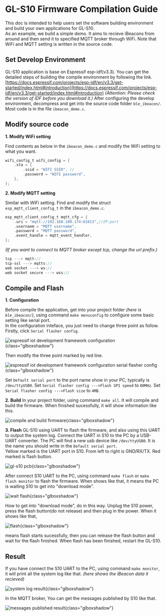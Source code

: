 # GL-S10 Firmware Compilation Guide

This doc is intended to help users set the software building environment and build your own applications for GL-S10.   
As an example, we build a simple demo. It 
aims to recieve iBeacons from around and then send it to specified MQTT broker through WiFi. Note that WiFi and MQTT setting is written in the source code.

## Set Develop Environment
GL-S10 application is base on Espressif esp-idf(v3.3). You can get the detailed steps of building the compile environment by following the link. [https://docs.espressif.com/projects/esp-idf/en/v3.3/get-started/index.html#introduction](https://docs.espressif.com/projects/esp-idf/en/v3.3/get-started/index.html#introduction) *(Attention: Please check the version of IDF before you download it.)*
After configuring the develop environment, decompress and get into the source code folder `ble_ibeacon/`. Most code is in the file `ibeacon_demo.c`.

## Modify source code

**1. Modify WiFi setting**

Find contents as below in the `ibeacon_demo.c` and modify the WiFi setting to what you want.

```c
wifi_config_t wifi_config = {
	.sta = {
		.ssid = "WIFI SSID", //
		.password = "WIFI password",
	},
};
```

**2. Modify MQTT setting**

Similar with WiFi setting. Find and modify the struct `esp_mqtt_client_config_t` in the `ibeacon_demo.c`.

```c
esp_mqtt_client_config_t mqtt_cfg = {
	.uri = "mqtt://192.168.100.174:61613",//IP:port
	.usernaem = "MQTT username",
	.password = "MQTT password",
	.event_handle = mqtt_event_handler,
};
```

*(If you want to connect to MQTT broker except tcp, change the url prefix.)*

```c
tcp ---> mqtt://
tcp-ssl ---> mqtts://
web socket ---> ws://
web socket secure ---> wss://
```

## Compile and Flash

**1. Configuration**

Before compile the application, get into your project folder *(here is `ble_ibeacon/`)*, using command `make menuconfig` to configure some basic setting like serial port.  
In the configuration inteface, you just need to change three point as follow.  
Firstly, click `Serial flasher config`.

![espressif iot development framework configuration](https://static.gl-inet.com/docs/en/3/setup/gl-s10/espressif_iot_development_framework_configuration.jpg){class="glboxshadow"}

Then modify the three point marked by red line.

![espressif iot development framework configuration serial flasher config](https://static.gl-inet.com/docs/en/3/setup/gl-s10/espressif_iot_development_framework_configuration_serial_flasher_config.jpg){class="glboxshadow"}

Set `Default serial port` to the port name show in your PC, typically is `/dev/ttyUSB0`.
Set `Serial flasher config --->Flash SPI speed` to `80MHz`.
Set `Serial flasher config --->Flash size` to `4MB`.

**2. Build**
In your project folder, using command `make all`. It will compile and build the firmware. When finished sucessfully, it will show information like this.

![compile and build firmware](https://static.gl-inet.com/docs/en/3/setup/gl-s10/compile_and_build_firmware.jpg){class="glboxshadow"}

**3. Flash**
GL-S10 using UART to flash the firmware, and also using this UART to output the system log.
Connect the UART in S10 to the PC by a USB-UART converter. The PC will find a new usb device like `/dev/ttyUSB0`. It is the name you should write in the `Default serial port`.   
Yellow marked is the UART port in S10. From left to right is GND/RX/TX. Red marked is flash button.

![gl-s10 pcb](https://static.gl-inet.com/docs/en/3/setup/gl-s10/gl-s10-PCB.jpg){class="glboxshadow"}

After connect S10 UART to the PC, using command `make flash` or `make flash monitor` to flash the firmware. When shows like that, it means the PC is waiting S10 to get into "download mode".

![wait flash](https://static.gl-inet.com/docs/en/3/setup/gl-s10/wait_flash.jpg){class="glboxshadow"}

How to get into "download mode", do in this way. Unplug the S10 power, press the flash button(do not release) and then plug in the power. When it shows like that,

![flash](https://static.gl-inet.com/docs/en/3/setup/gl-s10/flash.jpg){class="glboxshadow"}

means flash starts sucessfully, then you can release the flash button and wait for the flash finished.
When flash has been finished, restart the GL-S10.

## Result 
If you have connect the S10 UART to the PC, using command `make monitor`, it will print all the system log like that. *(here shows the iBeacon data it recieved)*

![system log result](https://static.gl-inet.com/docs/en/3/setup/gl-s10/system_log_result.png){class="glboxshadow"}

In the MQTT broker, You can get the messages published by S10 like that.

![messages published result](https://static.gl-inet.com/docs/en/3/setup/gl-s10/messages_published_result.png){class="glboxshadow"}